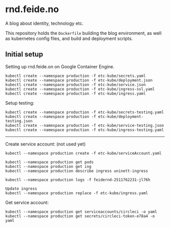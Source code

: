 # rnd.feide.no

A blog about identity, technology etc.

This repository holds the `Dockerfile` building the blog environment, as well as kubernetes config files, and build and deployment scripts.

## Initial setup

Setting up rnd.feide.on on Google Container Engine.

```
kubectl create --namespace production -f etc-kube/secrets.yaml
kubectl create --namespace production -f etc-kube/deployment.json
kubectl create --namespace production -f etc-kube/service.json
kubectl create --namespace production -f etc-kube/ingress-ssl.yaml
kubectl create --namespace production -f etc-kube/ingress.yaml
```


Setup testing:

```
kubectl create --namespace production -f etc-kube/secrets-testing.yaml
kubectl create --namespace production -f etc-kube/deployment-testing.json
kubectl create --namespace production -f etc-kube/service-testing.json
kubectl create --namespace production -f etc-kube/ingress-testing.yaml
```


----


Create service account: (not used yet)
```
kubectl --namespace production create -f etc-kube/serviceAccount.yaml
```


```
kubectl --namespace production get pods
kubectl --namespace production get ing
kubectl --namespace production describe ingress uninett-ingress

kubectl --namespace production logs -f feidernd-2511762231-jl76h

Update ingress
kubectl --namespace production replace -f etc-kube/ingress.yaml
```


Get service account:

```
kubectl --namespace production get serviceaccounts/circleci -o yaml
kubectl --namespace production get secrets/circleci-token-e78a4 -o yaml
```
